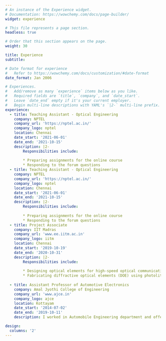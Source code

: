 ```yaml
---
# An instance of the Experience widget.
# Documentation: https://wowchemy.com/docs/page-builder/
widget: experience

# This file represents a page section.
headless: true

# Order that this section appears on the page.
weight: 30

title: Experience
subtitle:

# Date format for experience
#   Refer to https://wowchemy.com/docs/customization/#date-format
date_format: Jan 2006

# Experiences.
#   Add/remove as many `experience` items below as you like.
#   Required fields are `title`, `company`, and `date_start`.
#   Leave `date_end` empty if it's your current employer.
#   Begin multi-line descriptions with YAML's `|2-` multi-line prefix.
experience:
  - title: Teaching Assistant - Optical Engineering
    company: NPTEL
    company_url: 'https://nptel.ac.in/'
    company_logo: nptel
    location: Chennai
    date_start: '2021-06-01'
    date_end: '2021-10-15'
    description: |2-
        Responsibilities include:
        
        * Preparing assignments for the online course
        * Responding to the forum questions
  - title: Teaching Assistant - Optical Engineering
    company: NPTEL
    company_url: 'https://nptel.ac.in/'
    company_logo: nptel
    location: Chennai
    date_start: '2021-06-01'
    date_end: '2021-10-15'
    description: |2-
        Responsibilities include:
        
        * Preparing assignments for the online course
        * Responding to the forum questions
  - title: Project Associate
    company: IIT Madras
    company_url: 'www.ee.iitm.ac.in'
    company_logo: iitm
    location: Chennai
    date_start: '2019-10-19'
    date_end: '2020-10-31'
    description: |2-
        Responsibilities include:
        
        * Designing optical elements for high-speed optical communication
        * Fabricating diffractive optical elements (DOE) using photolithography
        
  - title: Assistant Professor of Automotive Electronics
    company: Amal Jyothi College of Engineering
    company_url: 'www.ajce.in'
    company_logo: ajce
    location: Kottayam
    date_start: '2014-07-02'
    date_end: '2019-10-11'
    description: I worked in Automobile Engineering department and offered courses mostly related to Automotive electronics. I was also incharge of the Automotive electronics laboratory and BOSCH joint certification center. Apart from the academic responsibilities, my role involved mentoring graduate students and giving proper career guidance.

design:
  columns: '2'
---
```

